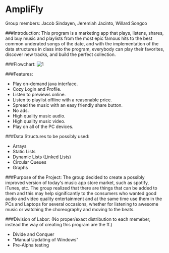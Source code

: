# AmpliFly

Group members: Jacob Sindayen, Jeremiah Jacinto, Willard Songco

###Introduction:
This program is a marketing app that plays, listens, shares, and buy music and playlists from the most epic famous hits to the best common underated songs of the date, and with the implementation of the data structures in class into the program, everybody can play their favorites, discover new tracks, and build the perfect collection.

###Flowchart:
![1](https://github.com/DLSU-Manila-LBYCP12/AmpliFly/blob/master/AmpliFly.png)

###Features:
- Play on-demand java interface.
- Cozy Login and Profile.
- Listen to previews online.
- Listen to playlist offline with a reasonable price.
- Spread the music with an easy friendly share button. 
- No ads.
- High quality music audio.
- High quality music video.
- Play on all of the PC devices. 

###Data Structures to be possibly used:
- Arrays
- Static Lists
- Dynamic Lists (Linked Lists)
- Circular Queues
- Graphs
 
###Purpose of the Project:
The group decided to create a possibly improved version of today's music app store market, such as spotify, iTunes, etc. The group realized that there are things that can be added to them and this may help significantly to the consumers who wanted good audio and video quality entertainment and at the same time use them in the PCs and Laptops for several occasions, whether for listening to awesome music or watching the choreography and moving to the beats.

###Division of Labor:
(No proper/exact distribution to each memeber, instead the way of creating this program are the ff.)
- Divide and Conquer
- "Manual Updating of Windows"
- Pre-Alpha testing
